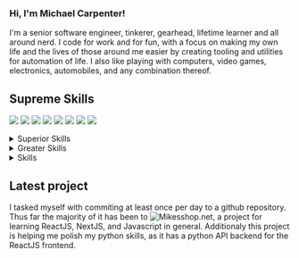 ### Hi, I'm Michael Carpenter!
I'm a senior software engineer, tinkerer, gearhead, lifetime learner and all around nerd. I code for work and for fun, with a focus on making my own life and the lives of those around me easier by creating tooling and utilities for automation of life. I also like playing with computers, video games, electronics, automobiles, and any combination thereof.

## Supreme Skills
![](https://img.shields.io/badge/Code-c-informational?style=flat&logo=c%2B%2B&logoColor=white&color=4AB197)
![](https://img.shields.io/badge/Code-c++-informational?style=flat&logo=c%2B%2B&logoColor=white&color=4AB197)
![](https://img.shields.io/badge/Code-python-informational?style=flat&logo=python&logoColor=white&color=4AB197)
![](https://img.shields.io/badge/Tools-AWS-informational?style=flat&logo=amazon%20aws&logoColor=white&color=4AB197)
![](https://img.shields.io/badge/Tools-GIT-informational?style=flat&logo=git&logoColor=white&color=4AB197)
![](https://img.shields.io/badge/Tools-Linux-informational?style=flat&logo=linux&logoColor=white&color=4AB197)
![](https://img.shields.io/badge/Lib-SqlAlchemy-informational?style=flat&logo=sqlite&logoColor=white&color=4AB197)
![](https://img.shields.io/badge/Cars-GM-informational?style=flat&logo=general%20motors&logoColor=white&color=4AB197)

<details>
<summary>Superior Skills</summary>

![](https://img.shields.io/badge/Tools-Docker-informational?style=flat&logo=docker&logoColor=white&color=4AB197)
![](https://img.shields.io/badge/Tools-VirtualBox-informational?style=flat&logo=virtualbox&logoColor=white&color=4AB197)
![](https://img.shields.io/badge/Code-Bash-informational?style=flat&logo=gnu%20bash&logoColor=white&color=4AB197)
![](https://img.shields.io/badge/Tools-Jenkins-informational?style=flat&logo=jenkins&logoColor=white&color=4AB197)
![](https://img.shields.io/badge/Lib-Flask-informational?style=flat&logo=sqlite&logoColor=white&color=4AB197)
  
</details>
<details>
<summary>Greater Skills</summary>

![](https://img.shields.io/badge/Code-c%23-informational?style=flat&logo=.net&logoColor=white&color=4AB197)
![](https://img.shields.io/badge/Code-Javascript-informational?style=flat&logo=javascript&logoColor=white&color=4AB197)
![](https://img.shields.io/badge/Lib-React-informational?style=flat&logo=react&logoColor=white&color=4AB197)
![](https://img.shields.io/badge/Lib-Next.JS-informational?style=flat&logo=next.js&logoColor=white&color=4AB197)
![](https://img.shields.io/badge/Code-php-informational?style=flat&logo=php&logoColor=white&color=4AB197)
![](https://img.shields.io/badge/Lib-Laravel-informational?style=flat&logo=laravel&logoColor=white&color=4AB197)
  
</details>

<details>
<summary>Skills</summary>
  
![](https://img.shields.io/badge/Lib-Django-informational?style=flat&logo=django&logoColor=white&color=4AB197)
![](https://img.shields.io/badge/Code-Racket-informational?style=flat&logo=racket&logoColor=white&color=4AB197)
  
</details>

## Latest project
I tasked myself with commiting at least once per day to a github repository. Thus far the majority of it has been to ![Mikesshop.net](https://github.com/malcom2073/mikesshop.net), a project for learning ReactJS, NextJS, and Javascript in general. Additionaly this project is helping me polish my python skills, as it has a python API backend for the ReactJS frontend.

